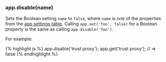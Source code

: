 <!---
 Copyright (c) 2016 StrongLoop, IBM, and Express Contributors
 License: MIT
-->

<h3 id='app.disable'>app.disable(name)</h3>

Sets the Boolean setting `name` to `false`, where `name` is one of the properties from the [app settings table](#app.settings.table).
Calling `app.set('foo', false)` for a Boolean property is the same as calling `app.disable('foo')`.

For example:

{% highlight js %}
app.disable('trust proxy');
app.get('trust proxy');
// => false
{% endhighlight %}
